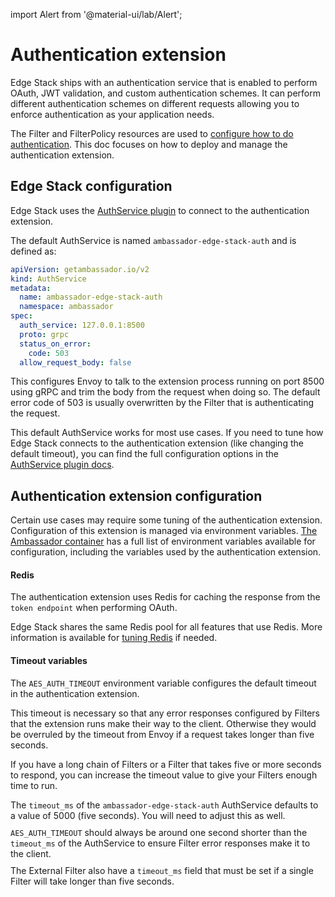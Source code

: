 import Alert from '@material-ui/lab/Alert';

# Authentication extension

Edge Stack ships with an authentication service that is enabled
to perform OAuth, JWT validation, and custom authentication schemes. It can
perform different authentication schemes on different requests allowing you to
enforce authentication as your application needs.

The Filter and FilterPolicy resources are used to [configure how to do authentication](../../../using/filters).  This doc focuses on how to deploy and manage the authentication extension.

## Edge Stack configuration

Edge Stack uses the [AuthService plugin](../../services/auth-service) 
to connect to the authentication extension.

The default AuthService is named `ambassador-edge-stack-auth` and is defined 
as:

```yaml
apiVersion: getambassador.io/v2
kind: AuthService
metadata:
  name: ambassador-edge-stack-auth
  namespace: ambassador
spec:
  auth_service: 127.0.0.1:8500
  proto: grpc
  status_on_error:
    code: 503
  allow_request_body: false
```

This configures Envoy to talk to the extension process running on port 8500
using gRPC and trim the body from the request when doing so. The default error
code of 503 is usually overwritten by the Filter that is authenticating the 
request.

This default AuthService works for most use cases. If you need to
tune how Edge Stack connects to the authentication extension (like changing the
default timeout), you can find the full configuration options in the 
[AuthService plugin docs](../../services/auth-service).

## Authentication extension configuration

Certain use cases may require some tuning of the authentication extension. 
Configuration of this extension is managed via environment variables.
[The Ambassador container](../../environment) has a full list of environment
variables available for configuration, including the variables used by the 
authentication extension.

#### Redis

The authentication extension uses Redis for caching the response from the 
`token endpoint` when performing OAuth.

Edge Stack shares the same Redis pool for all features that use Redis.  More information is available for [tuning Redis](../../aes-redis) if needed.

#### Timeout variables

The `AES_AUTH_TIMEOUT` environment variable configures the default timeout in
the authentication extension.

This timeout is necessary so that any error responses configured by Filters 
that the extension runs make their way to the client.  Otherwise they would be 
overruled by the timeout from Envoy if a request takes longer than five seconds.

If you have a long chain of Filters or a Filter that takes five or more seconds to respond, 
you can increase the timeout value to give your Filters enough time to run.

<Alert severity="warning">
The <code>timeout_ms</code> of the <code>ambassador-edge-stack-auth</code> AuthService defaults
to a value of 5000 (five seconds). You will need to adjust this as well.
<div style="margin: 10px 0 10px 0;"></div>
<code>AES_AUTH_TIMEOUT</code> should always be around one second shorter than the <code>timeout_ms</code> of the AuthService to ensure Filter error responses make it to the client.
<div style="margin: 10px 0 10px 0;"></div>
The External Filter also have a <code>timeout_ms</code> field that must be set if a single Filter will take longer than five seconds.
</Alert>